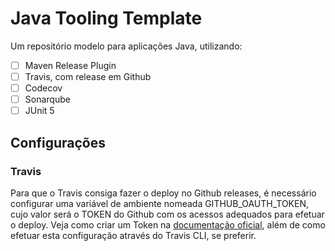 # Java Tooling Template

Um repositório modelo para aplicações Java, utilizando:

- [ ] Maven Release Plugin
- [ ] Travis, com release em Github
- [ ] Codecov
- [ ] Sonarqube
- [ ] JUnit 5

## Configurações

### Travis

Para que o Travis consiga fazer o deploy no Github releases, é necessário configurar uma variável de ambiente nomeada GITHUB_OAUTH_TOKEN, cujo valor será o TOKEN do Github com os acessos adequados para efetuar o deploy. Veja como criar um Token na [documentação oficial](https://docs.travis-ci.com/user/deployment/releases/), além de como efetuar esta configuração através do Travis CLI, se preferir.
